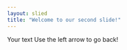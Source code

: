 ```yaml
---
layout: slied
title: "Welcome to our second slide!"
---
```

Your text
Use the left arrow to go back!

